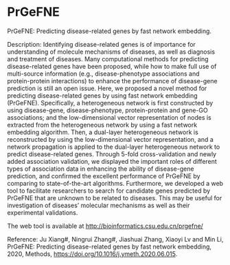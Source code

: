# PrGeFNE
PrGeFNE: Predicting disease-related genes by fast network embedding.

Description: Identifying disease-related genes is of importance for understanding of molecule mechanisms of diseases, as well as diagnosis and treatment of diseases. Many computational methods for predicting disease-related genes have been proposed, while how to make full use of multi-source information (e.g., disease-phenotype associations and protein-protein interactions) to enhance the performance of disease-gene prediction is still an open issue. Here, we proposed a novel method for predicting disease-related genes by using fast network embedding (PrGeFNE). Specifically, a heterogeneous network is first constructed by using disease-gene, disease-phenotype, protein-protein and gene-GO associations; and the low-dimensional vector representation of nodes is extracted from the heterogeneous network by using a fast network embedding algorithm. Then, a dual-layer heterogeneous network is reconstructed by using the low-dimensional vector representation, and a network propagation is applied to the dual-layer heterogeneous network to predict disease-related genes. Through 5-fold cross-validation and newly added association validation, we displayed the important roles of different types of association data in enhancing the ability of disease-gene prediction, and confirmed the excellent performance of PrGeFNE by comparing to state-of-the-art algorithms. Furthermore, we developed a web tool to facilitate researchers to search for candidate genes predicted by PrGeFNE that are unknown to be related to diseases. This may be useful for investigation of diseases’ molecular mechanisms as well as their experimental validations.

The web tool is available at http://bioinformatics.csu.edu.cn/prgefne/

Reference: Ju Xiang#, Ningrui Zhang#, Jiashuai Zhang, Xiaoyi Lv and Min Li, PrGeFNE: Predicting disease-related genes by fast network embedding, 2020, Methods, https://doi.org/10.1016/j.ymeth.2020.06.015.
